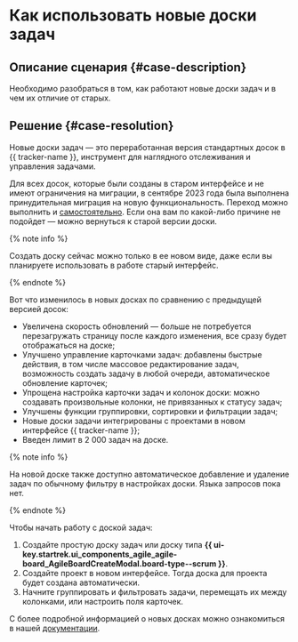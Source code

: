 # Как использовать новые доски задач


## Описание сценария {#case-description}

Необходимо разобраться в том, как работают новые доски задач и в чем их отличие от старых.

## Решение {#case-resolution}

Новые доски задач — это переработанная версия стандартных досок в {{ tracker-name }}, инструмент для наглядного отслеживания и управления задачами.

Для всех досок, которые были созданы в старом интерфейсе и не имеют ограничения на миграции, в сентябре 2023 года была выполнена принудительная миграция на новую функциональность. Переход можно выполнить и [самостоятельно](../../../tracker/manager/boards-convertor.md). Если она вам по какой-либо причине не подойдет — можно вернуться к старой версии доски.

{% note info %}

Создать доску сейчас можно только в ее новом виде, даже если вы планируете использовать в работе старый интерфейс.

{% endnote %}

Вот что изменилось в новых досках по сравнению с предыдущей версией досок:

* Увеличена скорость обновлений — больше не потребуется перезагружать страницу после каждого изменения, все сразу будет отображаться на доске;
* Улучшено управление карточками задач: добавлены быстрые действия, в том числе массовое редактирование задач, возможность создать задачу в любой очереди, автоматическое обновление карточек;
* Упрощена настройка карточки задач и колонок доски: можно создавать произвольные колонки, не привязанных к статусу задач;
* Улучшены функции группировки, сортировки и фильтрации задач;
* Новые доски задачи интегрированы с проектами в новом интерфейсе {{ tracker-name }};
* Введен лимит в 2 000 задач на доске.

{% note info %}

На новой доске также доступно автоматическое добавление и удаление задач по обычному фильтру в настройках доски. Языка запросов пока нет.

{% endnote %}

Чтобы начать работу с доской задач: 

1. Создайте простую доску задач или доску типа **{{ ui-key.startrek.ui_components_agile_agile-board_AgileBoardCreateModal.board-type--scrum }}**.
1. Создайте проект в новом интерфейсе. Тогда доска для проекта будет создана автоматически.
1. Начните группировать и фильтровать задачи, перемещать их между колонками, или настроить поля карточек.

С более подробной информацией о новых досках можно ознакомиться в нашей [документации](../../../tracker/manager/agile-new.md).